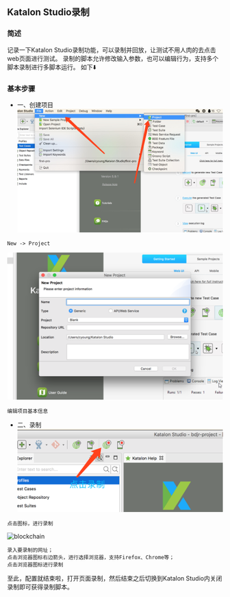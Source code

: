 ## Katalon Studio录制 ##
### 简述 ###
记录一下Katalon Studio录制功能，可以录制并回放，让测试不用人肉的去点击web页面进行测试。
录制的脚本允许修改输入参数，也可以编辑行为，支持多个脚本录制进行多脚本运行。
如下⬇️

### 基本步骤 ###
- 一、创建项目<br/>
![blockchain](https://github.com/FrankCy/cy_document/blob/master/statics/images/KatalonStudio/Katalon%20Studio%E5%BD%95%E5%88%B6/%E5%88%9B%E5%BB%BA%E9%A1%B9%E7%9B%AE.png?raw=true "安装") <br/>

```
New -> Project
```

![blockchain](https://github.com/FrankCy/cy_document/blob/master/statics/images/KatalonStudio/Katalon%20Studio%E5%BD%95%E5%88%B6/%E5%88%9B%E5%BB%BA%E9%A1%B9%E7%9B%AE2.png?raw=true "安装2") <br/>

```
编辑项目基本信息
```

- 二、录制<br/>
![blockchain](https://github.com/FrankCy/cy_document/blob/master/statics/images/KatalonStudio/Katalon%20Studio%E5%BD%95%E5%88%B6/%E5%BD%95%E5%88%B6.png?raw=true "录制") <br/>

```
点击图标，进行录制
```

![blockchain](/FrankCy/cy_document/blob/master/statics/images/KatalonStudio/Katalon%20Studio%E5%BD%95%E5%88%B6/%E5%BD%95%E5%88%B6%E8%84%9A%E6%9C%AC2.png?raw=true "录制2") <br/>

```
录入要录制的网址；
点击浏览器图标右边箭头，进行选择浏览器，支持Firefox、Chrome等；
点击浏览器图标进行录制
```

至此，配置就结束啦，打开页面录制，然后结束之后切换到Katalon Studio内关闭录制即可获得录制脚本。








